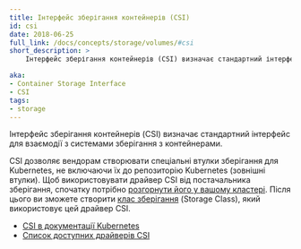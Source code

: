 ```yaml
---
title: Інтерфейс зберігання контейнерів (CSI)
id: csi
date: 2018-06-25
full_link: /docs/concepts/storage/volumes/#csi
short_description: >
    Інтерфейс зберігання контейнерів (CSI) визначає стандартний інтерфейс для взаємодії з системами зберігання з контейнерами.

aka:
- Container Storage Interface
- CSI
tags:
- storage
---
```


Інтерфейс зберігання контейнерів (CSI) визначає стандартний інтерфейс для взаємодії з системами зберігання з контейнерами.

<!--more-->

CSI дозволяє вендорам створювати спеціальні втулки зберігання для Kubernetes, не включаючи їх до репозиторію Kubernetes (зовнішні втулки). Щоб використовувати драйвер CSI від постачальника зберігання, спочатку потрібно [розгорнути його у вашому кластері](https://kubernetes-csi.github.io/docs/deploying.html). Після цього ви зможете створити [клас зберігання](/docs/concepts/storage/storage-classes/) (Storage Class), який використовує цей драйвер CSI.

* [CSI в документації Kubernetes](/docs/concepts/storage/volumes/#csi)
* [Список доступних драйверів CSI](https://kubernetes-csi.github.io/docs/drivers.html)
